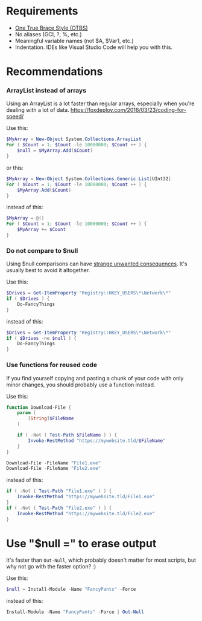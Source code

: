 # Requirements
* [One True Brace Style (OTBS)](https://github.com/PoshCode/PowerShellPracticeAndStyle/blob/master/Style-Guide/Code-Layout-and-Formatting.md#one-true-brace-style)
* No aliases (GCI, ?, %, etc.)
* Meaningful variable names (not \$A, \$Var1, etc.)
* Indentation. IDEs like Visual Studio Code will help you with this.

# Recommendations
### ArrayList instead of arrays
Using an ArrayList is a lot faster than regular arrays, especially when you're dealing with a lot of data. https://foxdeploy.com/2016/03/23/coding-for-speed/

Use this:
```PowerShell
$MyArray = New-Object System.Collections.ArrayList
For ( $Count = 1; $Count -le 10000000; $Count ++ ) {
    $null = $MyArray.Add($Count)
}
```

or this:
```PowerShell
$MyArray = New-Object System.Collections.Generic.List[UInt32]
For ( $Count = 1; $Count -le 10000000; $Count ++ ) {
    $MyArray.Add($Count)
}
```

instead of this:
```PowerShell
$MyArray = @()
For ( $Count = 1; $Count -le 10000000; $Count ++ ) {
    $MyArray += $Count
}
```

### Do not compare to $null
Using $null comparisons can have [strange unwanted consequences](https://github.com/PowerShell/PSScriptAnalyzer/blob/development/RuleDocumentation/PossibleIncorrectComparisonWithNull.md). It's usually best to avoid it altogether.

Use this:
```PowerShell
$Drives = Get-ItemProperty "Registry::HKEY_USERS\*\Network\*"
if ( $Drives ) {
    Do-FancyThings
}
```

instead of this:
```PowerShell
$Drives = Get-ItemProperty "Registry::HKEY_USERS\*\Network\*"
if ( $Drives -ne $null ) {
    Do-FancyThings
}
```

### Use functions for reused code
If you find yourself copying and pasting a chunk of your code with only minor changes, you should probably use a function instead.

Use this:
```PowerShell
function Download-File {
    param (
        [String]$FileName
    )

    if ( -Not ( Test-Path $FileName ) ) {
        Invoke-RestMethod "https://mywebsite.tld/$FileName"
    }
}

Download-File -FileName "File1.exe"
Download-File -FileName "File2.exe"
```

instead of this:
```PowerShell
if ( -Not ( Test-Path "File1.exe" ) ) {
    Invoke-RestMethod "https://mywebsite.tld/File1.exe"
}
if ( -Not ( Test-Path "File2.exe" ) ) {
    Invoke-RestMethod "https://mywebsite.tld/File2.exe"
}
```

# Use "$null =" to erase output
It's faster than `Out-Null`, which probably doesn't matter for most scripts, but why not go with the faster option? :)

Use this:
```PowerShell
$null = Install-Module -Name "FancyPants" -Force
```

instead of this:
```PowerShell
Install-Module -Name "FancyPants" -Force | Out-Null
```
